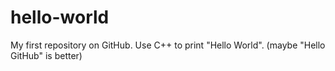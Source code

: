 # hello-world
My first repository on GitHub. Use C++ to print "Hello World". (maybe "Hello GitHub" is better)
